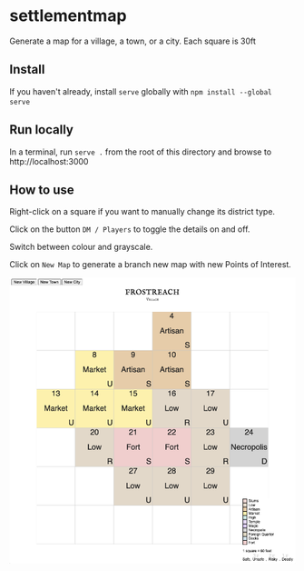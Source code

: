 # settlementmap
Generate a map for a village, a town, or a city. Each square is 30ft

## Install
If you haven't already, install `serve` globally with `npm install --global serve`

## Run locally
In a terminal, run `serve .` from the root of this directory and browse to http://localhost:3000

## How to use
Right-click on a square if you want to manually change its district type.

Click on the button `DM / Players` to toggle the details on and off.

Switch between colour and grayscale.

Click on `New Map` to generate a branch new map with new Points of Interest.

![Sample map](screenshot.png)